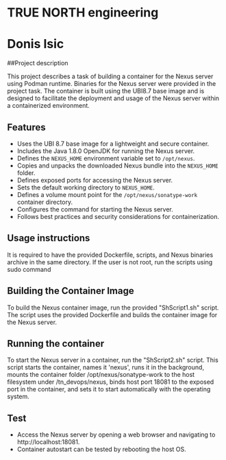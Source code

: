 # TRUE NORTH engineering
# Donis Isic

##Project description

This project describes a task of building a container for the Nexus server using Podman runtime.
Binaries for the Nexus server were provided in the project task.
The container is built using the UBI8.7 base image and is designed to facilitate the deployment and usage of the Nexus server within a containerized environment.

## Features

- Uses the UBI 8.7 base image for a lightweight and secure container.
- Includes the Java 1.8.0 OpenJDK for running the Nexus server.
- Defines the `NEXUS_HOME` environment variable set to `/opt/nexus`.
- Copies and unpacks the downloaded Nexus bundle into the `NEXUS_HOME` folder.
- Defines exposed ports for accessing the Nexus server.
- Sets the default working directory to `NEXUS_HOME`.
- Defines a volume mount point for the `/opt/nexus/sonatype-work` container directory.
- Configures the command for starting the Nexus server.
- Follows best practices and security considerations for containerization.

## Usage instructions

It is required to have the provided Dockerfile, scripts, and Nexus binaries archive in the same directory.
If the user is not root, run the scripts using sudo command

## Building the Container Image

To build the Nexus container image, run the provided "ShScript1.sh" script.
The script uses the provided Dockerfile and builds the container image for the Nexus server.

## Running the container

To start the Nexus server in a container, run the "ShScript2.sh" script.
This script starts the container, names it 'nexus', runs it in the background, mounts the container folder /opt/nexus/sonatype-work to the host filesystem under /tn_devops/nexus, binds host port 18081 to the exposed port in the container, and sets it to start automatically with the operating system.

## Test

- Access the Nexus server by opening a web browser and navigating to http://localhost:18081.
- Container autostart can be tested by rebooting the host OS.
